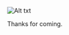 ![Alt txt]([https://ibb.co.com/T0XZ25r](https://i.postimg.cc/RV3pYsr0/IMG-20241005-143430-2-2.jpg))

Thanks for coming.
